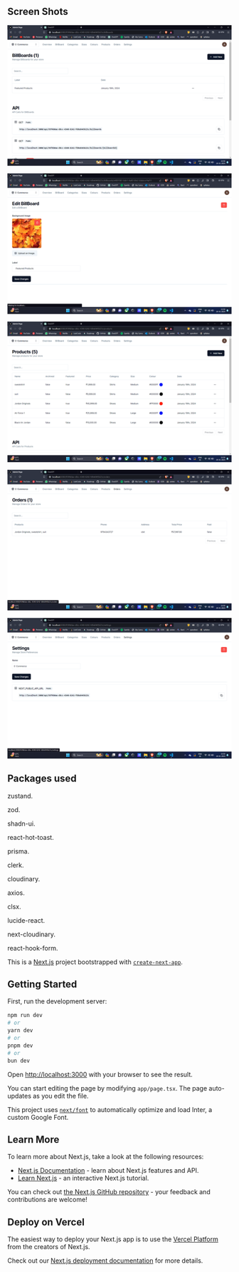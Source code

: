 ## Screen Shots

![Image not found](https://github.com/anishredddy/ecommerce-admin/blob/main/ScreenShots/Screenshot%20(62).png)

![Image not found](https://github.com/anishredddy/ecommerce-admin/blob/main/ScreenShots/Screenshot%20(63).png)

![Image not found](https://github.com/anishredddy/ecommerce-admin/blob/main/ScreenShots/Screenshot%20(64).png)

![Image not found](https://github.com/anishredddy/ecommerce-admin/blob/main/ScreenShots/Screenshot%20(65).png)

![Image not found](https://github.com/anishredddy/ecommerce-admin/blob/main/ScreenShots/Screenshot%20(66).png)

## Packages used

zustand.

zod.

shadn-ui.

react-hot-toast.

prisma.

clerk.

cloudinary.

axios.

clsx.

lucide-react.

next-cloudinary.

react-hook-form.

This is a [Next.js](https://nextjs.org/) project bootstrapped with [`create-next-app`](https://github.com/vercel/next.js/tree/canary/packages/create-next-app).

## Getting Started

First, run the development server:

```bash
npm run dev
# or
yarn dev
# or
pnpm dev
# or
bun dev
```

Open [http://localhost:3000](http://localhost:3000) with your browser to see the result.

You can start editing the page by modifying `app/page.tsx`. The page auto-updates as you edit the file.

This project uses [`next/font`](https://nextjs.org/docs/basic-features/font-optimization) to automatically optimize and load Inter, a custom Google Font.

## Learn More

To learn more about Next.js, take a look at the following resources:

- [Next.js Documentation](https://nextjs.org/docs) - learn about Next.js features and API.
- [Learn Next.js](https://nextjs.org/learn) - an interactive Next.js tutorial.

You can check out [the Next.js GitHub repository](https://github.com/vercel/next.js/) - your feedback and contributions are welcome!

## Deploy on Vercel

The easiest way to deploy your Next.js app is to use the [Vercel Platform](https://vercel.com/new?utm_medium=default-template&filter=next.js&utm_source=create-next-app&utm_campaign=create-next-app-readme) from the creators of Next.js.

Check out our [Next.js deployment documentation](https://nextjs.org/docs/deployment) for more details.
